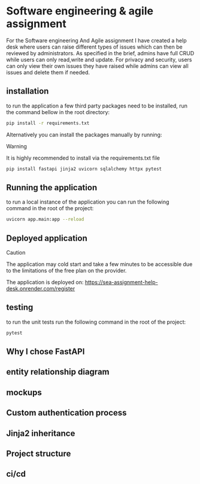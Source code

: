 # Software engineering & agile assignment
For the Software engineering And Agile assignment I have created a help desk where users can raise different types of issues which can then be reviewed by administrators. As specified in the brief, admins have full CRUD while users can only read,write and update. For privacy and security, users can only view their own issues they have raised while admins can view all issues and delete them if needed.

## installation
to run the application a few third party packages need to be installed, run the command bellow in the root directory:

```bash
pip install -r requirements.txt
```
Alternatively you can install the packages manually by running:
> [!WARNING]
> It is highly recommended to install via the requirements.txt file 
```bash
pip install fastapi jinja2 uvicorn sqlalchemy httpx pytest
```

## Running the application

to run a local instance of the application you can run the following command in the root of the project:

```bash
uvicorn app.main:app --reload
```
## Deployed application
> [!CAUTION]
> The application may cold start and take a few minutes to be accessible due to the limitations of the free plan on the provider.

The application is deployed on: https://sea-assignment-help-desk.onrender.com/register

## testing

to run the unit tests run the following command in the root of the project:

```bash
pytest
```

## Why I chose FastAPI

## entity relationship diagram

## mockups

## Custom authentication process


## Jinja2 inheritance

## Project structure

## ci/cd



